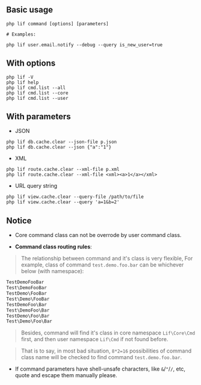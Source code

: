## Basic usage

``` shell
php lif command [options] [parameters]

# Examples:

php lif user.email.notify --debug --query is_new_user=true
```

## With options

``` shell
php lif -V
php lif help
php lif cmd.list --all
php lif cmd.list --core
php lif cmd.list --user
```

## With parameters

- JSON

``` shell
php lif db.cache.clear --json-file p.json
php lif db.cache.clear --json {"a":"1"}
```

- XML

``` shell
php lif route.cache.clear --xml-file p.xml
php lif route.cache.clear --xml-file <xml><a>1</a></xml>
```

- URL query string

``` shell
php lif view.cache.clear --query-file /path/to/file
php lif view.cache.clear --query 'a=1&b=2'
```

## Notice

- Core command class can not be overrode by user command class.

- **Command class routing rules**:

> The relationship between command and it's class is very flexible, For example, class of command `test.demo.foo.bar` can be whichever below (with namespace):

``` php
TestDemoFooBar
Test\DemoFooBar
TestDemo\FooBar
Test\Demo\FooBar
TestDemoFoo\Bar
Test\DemoFoo\Bar
TestDemo\Foo\Bar
Test\Demo\Foo\Bar
```

> Besides, command will find it's class in core namespace `Lif\Core\Cmd` first, and then user namespace `Lif\Cmd` if not found before.

> That is to say, in most bad situation, `8*2=16` possibilities of command class name will be checked to find command `test.demo.foo.bar`.

- If command parameters have shell-unsafe characters, like `&`/`"`/`/`, etc, quote and escape them manually please.
